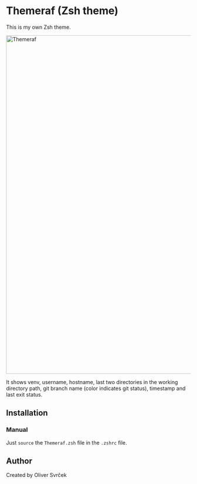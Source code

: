 
# Themeraf (Zsh theme)

This is my own Zsh theme.

<img width="922" alt="Themeraf" src="https://user-images.githubusercontent.com/75705745/230172736-f206220e-03a2-4438-b186-472697d608ce.png">

It shows venv, username, hostname, last two directories in the working directory path, git branch name (color indicates git status), timestamp and last exit status.

## Installation

### Manual

Just `source` the `Themeraf.zsh` file in the `.zshrc` file. 

## Author
Created by Oliver Svrček
